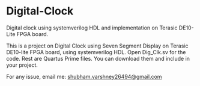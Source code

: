 # Digital-Clock
Digital clock using systemverilog HDL and implementation on Terasic DE10-Lite FPGA board.

This is a project on Digital Clock using Seven Segment Display on Terasic DE10-lite FPGA board, using systemverilog HDL. 
Open Dig_Clk.sv for the code.
Rest are Quartus Prime files. You can download them and include in your project.

For any issue, email me: shubham.varshney26494@gmail.com

